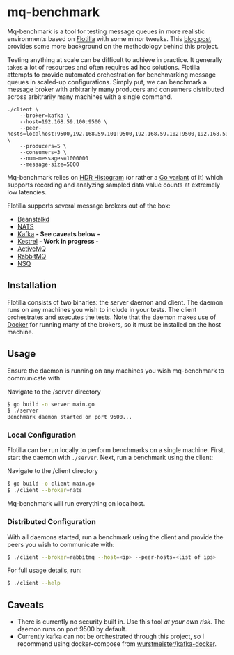 # mq-benchmark
Mq-benchmark is a tool for testing message queues in more realistic environments based on [Flotilla](https://github.com/tylertreat/flotilla) with some minor tweaks. This [blog post](http://www.bravenewgeek.com/benchmark-responsibly/) provides some more background on the methodology behind this project.

Testing anything at scale can be difficult to achieve in practice. It generally takes a lot of resources and often requires ad hoc solutions. Flotilla attempts to provide automated orchestration for benchmarking message queues in scaled-up configurations. Simply put, we can benchmark a message broker with arbitrarily many producers and consumers distributed across arbitrarily many machines with a single command.

```shell
./client \
    --broker=kafka \
    --host=192.168.59.100:9500 \
    --peer-hosts=localhost:9500,192.168.59.101:9500,192.168.59.102:9500,192.168.59.103:9500 \
    --producers=5 \
    --consumers=3 \
    --num-messages=1000000
    --message-size=5000
```

Mq-benchmark relies on [HDR Histogram](http://hdrhistogram.github.io/HdrHistogram/) (or rather a [Go variant](https://github.com/codahale/hdrhistogram) of it) which supports recording and analyzing sampled data value counts at extremely low latencies.

Flotilla supports several message brokers out of the box:

- [Beanstalkd](http://kr.github.io/beanstalkd/)
- [NATS](http://nats.io/)
- [Kafka](http://kafka.apache.org/) **- See caveats below -**
- [Kestrel](http://twitter.github.io/kestrel/) **- Work in progress -**
- [ActiveMQ](http://activemq.apache.org/)
- [RabbitMQ](http://www.rabbitmq.com/)
- [NSQ](http://nsq.io/)

## Installation

Flotilla consists of two binaries: the server daemon and client. The daemon runs on any machines you wish to include in your tests. The client orchestrates and executes the tests. Note that the daemon makes use of [Docker](https://www.docker.com/) for running many of the brokers, so it must be installed on the host machine.

<!-- To install the daemon, run:

```bash
$ go get github.com/tylertreat/flotilla/flotilla-server
```

To install the client, run:

```bash
$ go get github.com/tylertreat/flotilla/flotilla-client
``` -->

## Usage

Ensure the daemon is running on any machines you wish mq-benchmark to communicate with:

Navigate to the /server directory
```bash
$ go build -o server main.go 
$ ./server
Benchmark daemon started on port 9500...
```

### Local Configuration

Flotilla can be run locally to perform benchmarks on a single machine. First, start the daemon with `./server`. Next, run a benchmark using the client:

Navigate to the /client directory
```bash
$ go build -o client main.go
$ ./client --broker=nats
```

Mq-benchmark will run everything on localhost.

### Distributed Configuration

With all daemons started, run a benchmark using the client and provide the peers you wish to communicate with:

```bash
$ ./client --broker=rabbitmq --host=<ip> --peer-hosts=<list of ips>
```

For full usage details, run:

```bash
$ ./client --help
```

## Caveats
- There is currently no security built in. Use this tool *at your own risk*. The daemon runs on port 9500 by default.
- Currently kafka can not be orchestrated through this project, so I recommend using docker-compose from [wurstmeister/kafka-docker](https://github.com/wurstmeister/kafka-docker).
